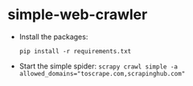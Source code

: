 # simple-web-crawler

  - Install the packages:
    
    ```pip install -r requirements.txt```

  - Start the simple spider:
    ```scrapy crawl simple -a allowed_domains="toscrape.com,scrapinghub.com"```